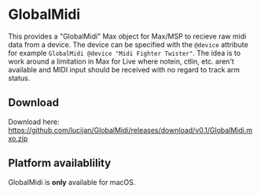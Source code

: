 # GlobalMidi

This provides a "GlobalMidi" Max object for Max/MSP to recieve raw midi data from a device. The device can be specified with the `@device` attribute for example `GlobalMidi @device "Midi Fighter Twister"`.
The idea is to work around a limitation in Max for Live where notein, ctlin, etc. aren't available and MIDI input should be received with no regard to track arm status.

## Download

Download here: https://github.com/lucijan/GlobalMidi/releases/download/v0.1/GlobalMidi.mxo.zip

## Platform availablility

GlobalMidi is **only** available for macOS.
